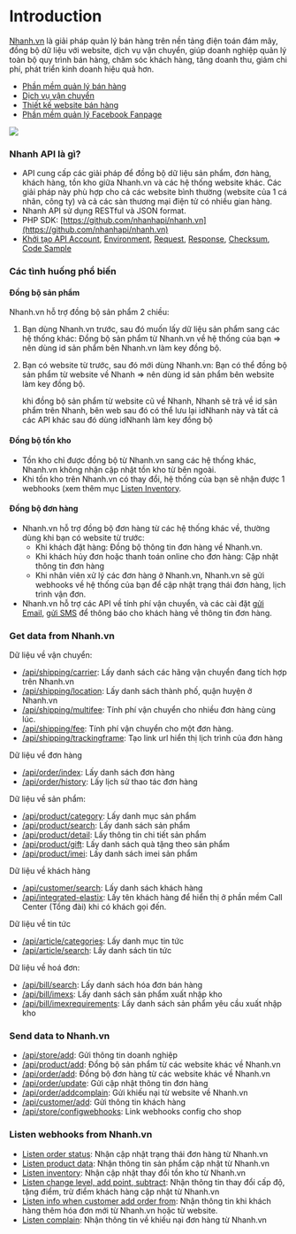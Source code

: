 # Introduction

[Nhanh.vn](https://nhanh.vn) là giải pháp quản lý bán hàng trên nền tảng điện toán đám mây, đồng bộ dữ liệu với website, dịch vụ vận chuyển, giúp doanh nghiệp quản lý toàn bộ quy trình bán hàng, chăm sóc khách hàng, tăng doanh thu, giảm chi phí, phát triển kinh doanh hiệu quả hơn.

* [Phần mềm quản lý bán hàng](https://nhanh.vn)
* [Dịch vụ vận chuyển](https://nhanh.vn/dich-vu-van-chuyen)
* [Thiết kế website bán hàng](https://nhanh.vn/gioi-thieu-tinh-nang-website)
* [Phần mềm quản lý Facebook Fanpage](https://vpage.nhanh.vn)

![](https://nhanh.vn/images/v4/banner/bannerRight1.png)

### Nhanh API là gì?

* API cung cấp các giải pháp để đồng bộ dữ liệu sản phẩm, đơn hàng, khách hàng, tồn kho giữa Nhanh.vn và các hệ thống website khác. Các giải pháp này phù hợp cho cả các website bình thường \(website của 1 cá nhân, công ty\) và cả các sàn thương mại điện tử có nhiều gian hàng.
* Nhanh API sử dụng RESTful và JSON format.
* PHP SDK: [https://github.com/nhanhapi/nhanh.vn](https://github.com/nhanhapi/nhanh.vn)
* [Khởi tạo API Account](getting-started/api.md#get-api-account), [Environment](getting-started/api.md#environment), [Request](getting-started/api.md#request), [Response](getting-started/api.md#response), [Checksum](getting-started/api.md#create-checksum), [Code Sample](getting-started/api.md#code-sample)

### Các tình huống phổ biến

#### Đồng bộ sản phẩm

Nhanh.vn hỗ trợ đồng bộ sản phẩm 2 chiều:

1. Bạn dùng Nhanh.vn trước, sau đó muốn lấy dữ liệu sản phẩm sang các hệ thống khác: Đồng bộ sản phẩm từ Nhanh.vn về hệ thống của bạn =&gt; nên dùng id sản phẩm bên Nhanh.vn làm key đồng bộ.
2. Bạn có website từ trước, sau đó mới dùng Nhanh.vn: Bạn có thể đồng bộ sản phẩm từ website về Nhanh =&gt; nên dùng id sản phẩm bên website làm key đồng bộ.

   khi đồng bộ sản phẩm từ website cũ về Nhanh, Nhanh sẽ trả về id sản phẩm trên Nhanh, bên web sau đó có thể lưu lại idNhanh này và tất cả các API khác sau đó dùng idNhanh làm key đồng bộ

#### Đồng bộ tồn kho

* Tồn kho chỉ được đồng bộ từ Nhanh.vn sang các hệ thống khác, Nhanh.vn không nhận cập nhật tồn kho từ bên ngoài. 
* Khi tồn kho trên Nhanh.vn có thay đổi, hệ thống của bạn sẽ nhận được 1 webhooks \(xem thêm mục [Listen Inventory](listen-webhooks-from-nhanh.vn/listen-2).

#### Đồng bộ đơn hàng

* Nhanh.vn hỗ trợ đồng bộ đơn hàng từ các hệ thống khác về, thường dùng khi bạn có website từ trước:
  * Khi khách đặt hàng: Đồng bộ thông tin đơn hàng về Nhanh.vn.
  * Khi khách hủy đơn hoặc thanh toán online cho đơn hàng: Cập nhật thông tin đơn hàng
  * Khi nhân viên xử lý các đơn hàng ở Nhanh.vn, Nhanh.vn sẽ gửi webhooks về hệ thống của bạn để cập nhật trạng thái đơn hàng, lịch trình vận đơn.
* Nhanh.vn hỗ trợ các API về tính phí vận chuyển, và các cài đặt [gửi Email](https://nhanh.vn/manual/item/view?id=449), [gửi SMS](https://nhanh.vn/manual/item/view?id=450) để thông báo cho khách hàng về thông tin đơn hàng.

### Get data from Nhanh.vn

Dữ liệu về vận chuyển:

* [/api/shipping/carrier](get-data-from-nhanh.vn/carrier.md): Lấy danh sách các hãng vận chuyển đang tích hợp trên Nhanh.vn 
* [/api/shipping/location](get-data-from-nhanh.vn/location.md): Lấy danh sách thành phố, quận huyện ở Nhanh.vn
* [/api/shipping/multifee](get-data-from-nhanh.vn/multifee.md): Tính phí vận chuyển cho nhiều đơn hàng cùng lúc.
* [/api/shipping/fee](get-data-from-nhanh.vn/fee.md): Tính phí vận chuyển cho một đơn hàng.
* [/api/shipping/trackingframe](get-data-from-nhanh.vn/trackingframe.md): Tạo link url hiển thị lịch trình của đơn hàng

Dữ liệu về đơn hàng

* [/api/order/index](get-data-from-nhanh.vn/list.md): Lấy danh sách đơn hàng
* [/api/order/history](get-data-from-nhanh.vn/history.md): Lấy lịch sử thao tác đơn hàng

Dữ liệu về sản phẩm:

* [/api/product/category](get-data-from-nhanh.vn/category.md): Lấy danh mục sản phẩm
* [/api/product/search](get-data-from-nhanh.vn/search.md): Lấy danh sách sản phẩm
* [/api/product/detail](get-data-from-nhanh.vn/detail.md): Lấy thông tin chi tiết sản phẩm 
* [/api/product/gift](get-data-from-nhanh.vn/gift.md): Lấy danh sách quà tặng theo sản phẩm
* [/api/product/imei](get-data-from-nhanh.vn/imei.md): Lấy danh sách imei sản phẩm

Dữ liệu về khách hàng

* [/api/customer/search](get-data-from-nhanh.vn/search-1.md): Lấy danh sách khách hàng
* [/api/integrated-elastix](get-data-from-nhanh.vn/integrated-elastix.md): Lấy tên khách hàng để hiển thị ở phần mềm Call Center \(Tổng đài\) khi có khách gọi đến.

Dữ liệu về tin tức

* [/api/article/categories](get-data-from-nhanh.vn/categories.md): Lấy danh mục tin tức
* [/api/article/search](get-data-from-nhanh.vn/search-2.md): Lấy danh sách tin tức

Dữ liệu về hoá đơn:

* [/api/bill/search](get-data-from-nhanh.vn/search-3.md): Lấy danh sách hóa đơn bán hàng
* [/api/bill/imexs](get-data-from-nhanh.vn/imexs.md): Lấy danh sách sản phẩm xuất nhập kho
* [/api/bill/imexrequirements](get-data-from-nhanh.vn/imexrequirements.md): Lấy danh sách sản phẩm yêu cầu xuất nhập kho

### Send data to Nhanh.vn

* [/api/store/add](send-data-to-nhanh.vn/add.md): Gửi thông tin doanh nghiệp
* [/api/product/add](send-data-to-nhanh.vn/add-1.md): Đồng bộ sản phẩm từ các website khác về Nhanh.vn
* [/api/order/add](send-data-to-nhanh.vn/add-2.md): Đồng bộ đơn hàng từ các website khác về Nhanh.vn
* [/api/order/update](send-data-to-nhanh.vn/update.md): Gửi cập nhật thông tin đơn hàng    
* [/api/order/addcomplain](send-data-to-nhanh.vn/addcomplain.md): Gửi khiếu nại từ website về Nhanh.vn
* [/api/customer/add](send-data-to-nhanh.vn/add-3.md): Gửi thông tin khách hàng
* [/api/store/configwebhooks](send-data-to-nhanh.vn/link.md): Link webhooks config cho shop

### Listen webhooks from Nhanh.vn

* [Listen order status](listen-webhooks-from-nhanh.vn/listen.md): Nhận cập nhật trạng thái đơn hàng từ Nhanh.vn
* [Listen product data](listen-webhooks-from-nhanh.vn/listen-1.md): Nhận thông tin sản phẩm cập nhật từ Nhanh.vn
* [Listen inventory](https://github.com/nhanhapi/nhanh.vn/tree/61337548cfd92eb09522219d6702a6b66b4edb9f/docs/product/inventory.md): Nhận cập nhật thay đổi tồn kho từ Nhanh.vn
* [Listen change level, add point, subtract](https://github.com/nhanhapi/nhanh.vn/tree/61337548cfd92eb09522219d6702a6b66b4edb9f/docs/bill/listenchange/README.md): Nhận thông tin thay đổi cấp độ, tặng điểm, trừ điểm khách hàng cập nhật từ Nhanh.vn 
* [Listen info when customer add order from](listen-webhooks-from-nhanh.vn/listen-info.md): Nhận thông tin khi khách hàng thêm hóa đơn mới từ Nhanh.vn hoặc từ website.    
* [Listen complain](listen-webhooks-from-nhanh.vn/listen-complain.md): Nhận thông tin về khiếu nại đơn hàng từ Nhanh.vn

